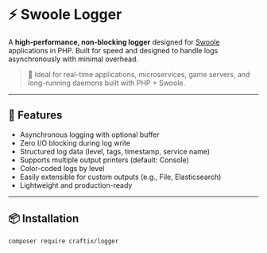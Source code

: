 # ⚡ Swoole Logger

A **high-performance, non-blocking logger** designed for [Swoole](https://www.swoole.co.uk/) applications in PHP. Built for speed and designed to handle logs asynchronously with minimal overhead.

> 🧠 Ideal for real-time applications, microservices, game servers, and long-running daemons built with PHP + Swoole.

---

## 🚀 Features

- Asynchronous logging with optional buffer
- Zero I/O blocking during log write
- Structured log data (level, tags, timestamp, service name)
- Supports multiple output printers (default: Console)
- Color-coded logs by level
- Easily extensible for custom outputs (e.g., File, Elasticsearch)
- Lightweight and production-ready

---

## 📦 Installation

```bash
composer require craftix/logger
